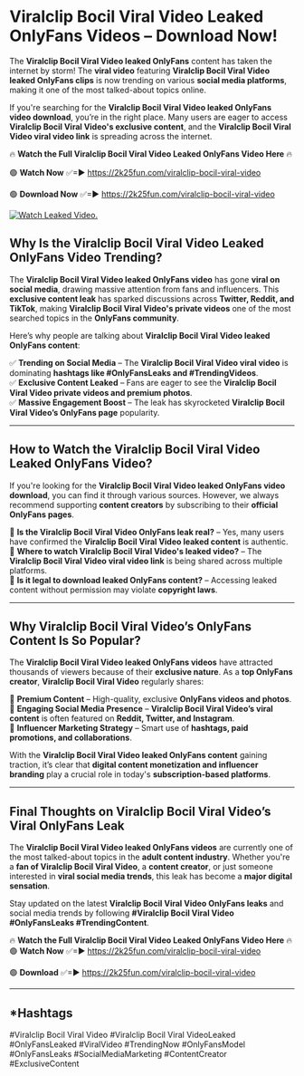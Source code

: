 # Viralclip Bocil Viral Video Leaked OnlyFans Videos – Download Now!

The **Viralclip Bocil Viral Video leaked OnlyFans** content has taken the internet by storm! The **viral video** featuring **Viralclip Bocil Viral Video leaked OnlyFans clips** is now trending on various **social media platforms**, making it one of the most talked-about topics online.  

If you're searching for the **Viralclip Bocil Viral Video leaked OnlyFans video download**, you’re in the right place. Many users are eager to access **Viralclip Bocil Viral Video's exclusive content**, and the **Viralclip Bocil Viral Video viral video link** is spreading across the internet.  

🔥 **Watch the Full Viralclip Bocil Viral Video Leaked OnlyFans Video Here** 🔥  

🟢 **Watch Now** ✅=► https://2k25fun.com/viralclip-bocil-viral-video

🟢 **Download Now** ✅=► https://2k25fun.com/viralclip-bocil-viral-video

[![Watch Leaked Video.](https://miro.medium.com/v2/resize:fit:828/format:webp/1*cilzJN44JGOrTw9NJCrNHA.gif "Watch Leaked Video")](https://2k25fun.com/viralclip-bocil-viral-video)

## **Why Is the Viralclip Bocil Viral Video Leaked OnlyFans Video Trending?**  

The **Viralclip Bocil Viral Video leaked OnlyFans video** has gone **viral on social media**, drawing massive attention from fans and influencers. This **exclusive content leak** has sparked discussions across **Twitter, Reddit, and TikTok**, making **Viralclip Bocil Viral Video's private videos** one of the most searched topics in the **OnlyFans community**.  

Here’s why people are talking about **Viralclip Bocil Viral Video leaked OnlyFans content**:  

✅ **Trending on Social Media** – The **Viralclip Bocil Viral Video viral video** is dominating **hashtags like #OnlyFansLeaks and #TrendingVideos**.  
✅ **Exclusive Content Leaked** – Fans are eager to see the **Viralclip Bocil Viral Video private videos and premium photos**.  
✅ **Massive Engagement Boost** – The leak has skyrocketed **Viralclip Bocil Viral Video’s OnlyFans page** popularity.  

---

## **How to Watch the Viralclip Bocil Viral Video Leaked OnlyFans Video?**  

If you're looking for the **Viralclip Bocil Viral Video leaked OnlyFans video download**, you can find it through various sources. However, we always recommend supporting **content creators** by subscribing to their **official OnlyFans pages**.  

🔹 **Is the Viralclip Bocil Viral Video OnlyFans leak real?** – Yes, many users have confirmed the **Viralclip Bocil Viral Video leaked content** is authentic.  
🔹 **Where to watch Viralclip Bocil Viral Video's leaked video?** – The **Viralclip Bocil Viral Video viral video link** is being shared across multiple platforms.  
🔹 **Is it legal to download leaked OnlyFans content?** – Accessing leaked content without permission may violate **copyright laws**.  

---

## **Why Viralclip Bocil Viral Video’s OnlyFans Content Is So Popular?**  

The **Viralclip Bocil Viral Video leaked OnlyFans videos** have attracted thousands of viewers because of their **exclusive nature**. As a **top OnlyFans creator**, **Viralclip Bocil Viral Video** regularly shares:  

📌 **Premium Content** – High-quality, exclusive **OnlyFans videos and photos**.  
📌 **Engaging Social Media Presence** – **Viralclip Bocil Viral Video’s viral content** is often featured on **Reddit, Twitter, and Instagram**.  
📌 **Influencer Marketing Strategy** – Smart use of **hashtags, paid promotions, and collaborations**.  

With the **Viralclip Bocil Viral Video leaked OnlyFans content** gaining traction, it’s clear that **digital content monetization and influencer branding** play a crucial role in today's **subscription-based platforms**.  

---

## **Final Thoughts on Viralclip Bocil Viral Video’s Viral OnlyFans Leak**  

The **Viralclip Bocil Viral Video leaked OnlyFans videos** are currently one of the most talked-about topics in the **adult content industry**. Whether you're a **fan of Viralclip Bocil Viral Video**, a **content creator**, or just someone interested in **viral social media trends**, this leak has become a **major digital sensation**.  

Stay updated on the latest **Viralclip Bocil Viral Video OnlyFans leaks** and social media trends by following **#Viralclip Bocil Viral Video #OnlyFansLeaks #TrendingContent**.  

🔥 **Watch the Full Viralclip Bocil Viral Video Leaked OnlyFans Video Here** 🔥  
🟢 **Watch Now** ✅=► https://2k25fun.com/viralclip-bocil-viral-video

🟢 **Download** ✅=► https://2k25fun.com/viralclip-bocil-viral-video

---

## *Hashtags
#Viralclip Bocil Viral Video #Viralclip Bocil Viral VideoLeaked #OnlyFansLeaked #ViralVideo #TrendingNow #OnlyFansModel #OnlyFansLeaks #SocialMediaMarketing #ContentCreator #ExclusiveContent  